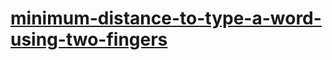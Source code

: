 # [minimum-distance-to-type-a-word-using-two-fingers](https://leetcode-cn.com/problems/minimum-distance-to-type-a-word-using-two-fingers)
